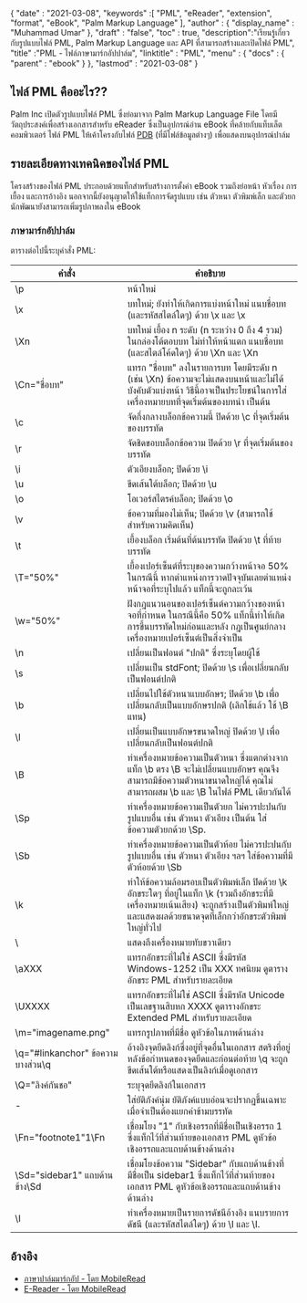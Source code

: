 {
  "date" : "2021-03-08",
  "keywords" :[ "PML", "eReader", "extension", "format", "eBook", "Palm Markup Language" ],
  "author" : {
    "display_name" : "Muhammad Umar"
},
  "draft" : "false",
  "toc" : true,
  "description":"เรียนรู้เกี่ยวกับรูปแบบไฟล์ PML, Palm Markup Language และ API ที่สามารถสร้างและเปิดไฟล์ PML",
  "title" :"PML - ไฟล์ภาษามาร์กอัปปาล์ม",
  "linktitle" : "PML",
  "menu" : {
    "docs" : {
      "parent" : "ebook"
}
},
  "lastmod" : "2021-03-08"
}

## ไฟล์ PML คืออะไร??

Palm Inc เปิดตัวรูปแบบไฟล์ PML ซึ่งย่อมาจาก Palm Markup Language File โดยมีวัตถุประสงค์เพื่อสร้างเอกสารสำหรับ eReader ซึ่งเป็นอุปกรณ์อ่าน eBook ที่คล้ายกับแท็บเล็ตคอมพิวเตอร์ ไฟล์ PML ให้เค้าโครงกับไฟล์ [PDB](/th/programming/pdb/) (ที่มีไฟล์ข้อมูลต่างๆ) เพื่อแสดงบนอุปกรณ์ปาล์ม

## รายละเอียดทางเทคนิคของไฟล์ PML

โครงสร้างของไฟล์ PML ประกอบด้วยแท็กสำหรับสร้างการตั้งค่า eBook รวมถึงย่อหน้า หัวเรื่อง การเยื้อง และการอ้างอิง นอกจากนี้ยังอนุญาตให้ใช้แท็กการจัดรูปแบบ เช่น ตัวหนา ตัวพิมพ์เล็ก และตัวยก นักพัฒนายังสามารถเพิ่มรูปภาพลงใน eBook

### ภาษามาร์กอัปปาล์ม
ตารางต่อไปนี้ระบุคำสั่ง PML:

|คำสั่ง|คำอธิบาย|
---|---|
| \p | หน้าใหม่ |
| \x | บทใหม่; ยังทำให้เกิดการแบ่งหน้าใหม่ แนบชื่อบท (และรหัสสไตล์ใดๆ) ด้วย \x และ \x |
| \Xn | บทใหม่ เยื้อง n ระดับ (n ระหว่าง 0 ถึง 4 รวม) ในกล่องโต้ตอบบท ไม่ทำให้หน้าแตก แนบชื่อบท (และสไตล์โค้ดใดๆ) ด้วย \Xn และ \Xn |
| \Cn="ชื่อบท" | แทรก "ชื่อบท" ลงในรายการบท โดยมีระดับ n (เช่น \Xn) ข้อความจะไม่แสดงบนหน้าและไม่ได้บังคับตัวแบ่งหน้า วิธีนี้อาจเป็นประโยชน์ในการใส่เครื่องหมายบทที่จุดเริ่มต้นของบทนำ เป็นต้น |
| \c | จัดกึ่งกลางบล็อกข้อความนี้ ปิดด้วย \c ที่จุดเริ่มต้นของบรรทัด |
| \r | จัดชิดขอบบล็อกข้อความ ปิดด้วย \r ที่จุดเริ่มต้นของบรรทัด |
| \i | ตัวเอียงบล็อก; ปิดด้วย \i |
| \u | ขีดเส้นใต้บล็อก; ปิดด้วย \u |
| \o | โอเวอร์สไตรค์บล็อก; ปิดด้วย \o |
| \v | ข้อความที่มองไม่เห็น; ปิดด้วย \v (สามารถใช้สำหรับความคิดเห็น) |
| \t | เยื้องบล็อก เริ่มต้นที่ต้นบรรทัด ปิดด้วย \t ที่ท้ายบรรทัด |
| \T="50%" | เยื้องเปอร์เซ็นต์ที่ระบุของความกว้างหน้าจอ 50% ในกรณีนี้ หากตำแหน่งการวาดปัจจุบันเลยตำแหน่งหน้าจอที่ระบุไปแล้ว แท็กนี้จะถูกละเว้น |
| \w="50%" | ฝังกฎแนวนอนของเปอร์เซ็นต์ความกว้างของหน้าจอที่กำหนด ในกรณีนี้คือ 50% แท็กนี้ทำให้เกิดการขึ้นบรรทัดใหม่ก่อนและหลัง กฎเป็นศูนย์กลาง เครื่องหมายเปอร์เซ็นต์เป็นสิ่งจำเป็น |
| \n | เปลี่ยนเป็นฟอนต์ "ปกติ" ซึ่งระบุโดยผู้ใช้ |
| \s | เปลี่ยนเป็น stdFont; ปิดด้วย \s เพื่อเปลี่ยนกลับเป็นฟอนต์ปกติ |
| \b | เปลี่ยนไปใช้ตัวหนาแบบอักษร; ปิดด้วย \b เพื่อเปลี่ยนกลับเป็นแบบอักษรปกติ (เลิกใช้แล้ว ใช้ \B แทน) |
| \l | เปลี่ยนเป็นแบบอักษรขนาดใหญ่ ปิดด้วย \l เพื่อเปลี่ยนกลับเป็นฟอนต์ปกติ |
| \B | ทำเครื่องหมายข้อความเป็นตัวหนา ซึ่งแตกต่างจากแท็ก \b ตรง \B จะไม่เปลี่ยนแบบอักษร คุณจึงสามารถมีข้อความตัวหนาขนาดใหญ่ได้ คุณไม่สามารถผสม \b และ \B ในไฟล์ PML เดียวกันได้ |
| \Sp | ทำเครื่องหมายข้อความเป็นตัวยก ไม่ควรปะปนกับรูปแบบอื่น เช่น ตัวหนา ตัวเอียง เป็นต้น ใส่ข้อความตัวยกด้วย \Sp. |
| \Sb | ทำเครื่องหมายข้อความเป็นตัวห้อย ไม่ควรปะปนกับรูปแบบอื่น เช่น ตัวหนา ตัวเอียง ฯลฯ ใส่ข้อความที่มีตัวห้อยด้วย \Sb |
| \k | ทำให้ข้อความล้อมรอบเป็นตัวพิมพ์เล็ก ปิดด้วย \k อักขระใดๆ ที่อยู่ในแท็ก \k (รวมถึงอักขระที่มีเครื่องหมายเน้นเสียง) จะถูกสร้างเป็นตัวพิมพ์ใหญ่และแสดงผลด้วยขนาดจุดที่เล็กกว่าอักขระตัวพิมพ์ใหญ่ทั่วไป |
| \\ | แสดงถึงเครื่องหมายทับขวาเดียว |
| \aXXX | แทรกอักขระที่ไม่ใช่ ASCII ซึ่งมีรหัส Windows-1252 เป็น XXX ทศนิยม ดูตารางอักขระ PML สำหรับรายละเอียด |
| \UXXXX | แทรกอักขระที่ไม่ใช่ ASCII ซึ่งมีรหัส Unicode เป็นเลขฐานสิบหก XXXX ดูตารางอักขระ Extended PML สำหรับรายละเอียด |
| \m="imagename.png" | แทรกรูปภาพที่มีชื่อ ดูหัวข้อในภาพด้านล่าง |
| \q="#linkanchor" ข้อความบางส่วน\q | อ้างอิงจุดยึดลิงก์ซึ่งอยู่ที่จุดอื่นในเอกสาร สตริงที่อยู่หลังข้อกำหนดของจุดยึดและก่อนต่อท้าย \q จะถูกขีดเส้นใต้หรือแสดงเป็นลิงก์เมื่อดูเอกสาร |
| \Q="ลิงค์กันชอ" | ระบุจุดยึดลิงก์ในเอกสาร |
| \- | ใส่ยัติภังค์นุ่ม ยัติภังค์แบบอ่อนจะปรากฏขึ้นเฉพาะเมื่อจำเป็นต้องแยกคำข้ามบรรทัด |
| \Fn="footnote1"1\Fn | เชื่อมโยง "1" กับเชิงอรรถที่มีชื่อเป็นเชิงอรรถ 1 ซึ่งแท็กไว้ที่ส่วนท้ายของเอกสาร PML ดูหัวข้อเชิงอรรถและแถบด้านข้างด้านล่าง |
| \Sd="sidebar1" แถบด้านข้าง\Sd | เชื่อมโยงข้อความ "Sidebar" กับแถบด้านข้างที่มีชื่อเป็น sidebar1 ซึ่งแท็กไว้ที่ส่วนท้ายของเอกสาร PML ดูหัวข้อเชิงอรรถและแถบด้านข้างด้านล่าง |
| \I | ทำเครื่องหมายเป็นรายการดัชนีอ้างอิง แนบรายการดัชนี (และรหัสสไตล์ใดๆ) ด้วย \I และ \I.|
 


## อ้างอิง

* [ภาษาปาล์มมาร์กอัป - โดย MobileRead](https://wiki.mobileread.com/wiki/EReader)
* [E-Reader - โดย MobileRead](https://en.wikipedia.org/wiki/E-reader)

